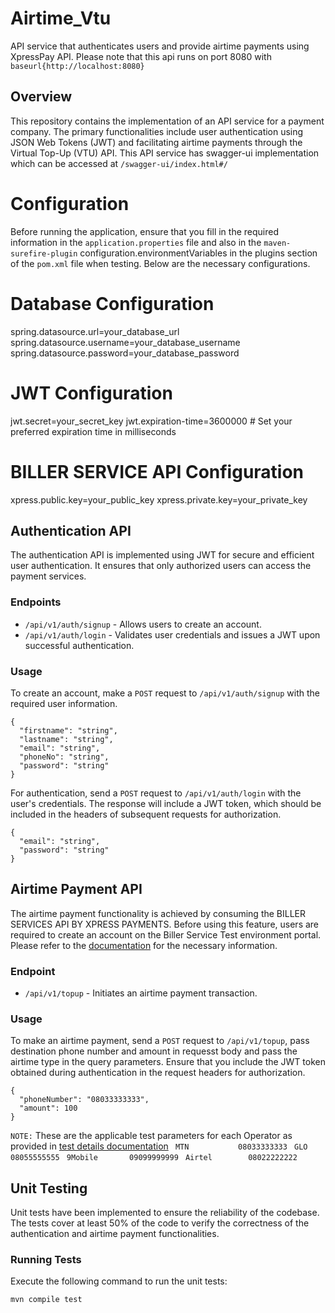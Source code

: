 # Airtime_Vtu
API service that authenticates users and provide airtime payments using XpressPay API. Please note that this api runs on port 8080 with `baseurl{http://localhost:8080}`

## Overview

This repository contains the implementation of an API service for a payment company. The primary functionalities include user authentication using JSON Web Tokens (JWT) and facilitating airtime payments through the Virtual Top-Up (VTU) API. This API service has swagger-ui implementation which can be accessed at `/swagger-ui/index.html#/`

# Configuration

Before running the application, ensure that you fill in the required information in the `application.properties` file and also in the `maven-surefire-plugin` configuration.environmentVariables in the plugins section of the `pom.xml` file when testing. Below are the necessary configurations.

# Database Configuration
spring.datasource.url=your_database_url
spring.datasource.username=your_database_username
spring.datasource.password=your_database_password

# JWT Configuration
jwt.secret=your_secret_key
jwt.expiration-time=3600000 # Set your preferred expiration time in milliseconds

# BILLER SERVICE API Configuration
xpress.public.key=your_public_key
xpress.private.key=your_private_key

## Authentication API

The authentication API is implemented using JWT for secure and efficient user authentication. It ensures that only authorized users can access the payment services.

### Endpoints

- `/api/v1/auth/signup` - Allows users to create an account.
- `/api/v1/auth/login` - Validates user credentials and issues a JWT upon successful authentication.

### Usage

To create an account, make a `POST` request to `/api/v1/auth/signup` with the required user information.
```
{
  "firstname": "string",
  "lastname": "string",
  "email": "string",
  "phoneNo": "string",
  "password": "string"
}
```
For authentication, send a `POST` request to `/api/v1/auth/login` with the user's credentials. The response will include a JWT token, which should be included in the headers of subsequent requests for authorization.
```
{
  "email": "string",
  "password": "string"
}
```

## Airtime Payment API

The airtime payment functionality is achieved by consuming the BILLER SERVICES API BY XPRESS PAYMENTS. Before using this feature, users are required to create an account on the Biller Service Test environment portal. Please refer to the [documentation](https://docsbillerservices.xpresspayments.com) for the necessary information.

### Endpoint

- `/api/v1/topup` - Initiates an airtime payment transaction.

### Usage

To make an airtime payment, send a `POST` request to `/api/v1/topup`, pass destination phone number and amount in requesst body and pass the airtime type in the query parameters. Ensure that you include the JWT token obtained during authentication in the request headers for authorization.
```
{
  "phoneNumber": "08033333333",
  "amount": 100
}
```
`NOTE:` These are the applicable test parameters for each Operator as provided in [test details documentation](https://xpresspayments-my.sharepoint.com/:x:/p/jeremiah_ayeni/EUbdilIACpFGjAoNdhZfUAkB9BohaFemh0Hh780dtobjwg?rtime=m8lRQsIP3Eg)
` MTN	        08033333333`
` GLO	        08055555555`
` 9Mobile	    09099999999`
` Airtel	    08022222222`

## Unit Testing

Unit tests have been implemented to ensure the reliability of the codebase. The tests cover at least 50% of the code to verify the correctness of the authentication and airtime payment functionalities.

### Running Tests

Execute the following command to run the unit tests:

```bash
mvn compile test
```



